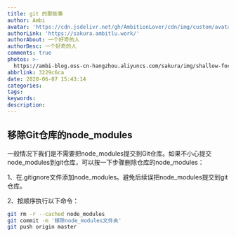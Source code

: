 ```yaml
---
title: git 的那些事
author: Ambi
avatar: 'https://cdn.jsdelivr.net/gh/AmbitionLover/cdn/img/custom/avatar.jpg'
authorLink: 'https://sakura.ambitlu.work/'
authorAbout: 一个好奇的人
authorDesc: 一个好奇的人
comments: true
photos: >-
  https://ambi-blog.oss-cn-hangzhou.aliyuncs.com/sakura/img/shallow-focus-photo-of-pink-ceramic-roses-1028707.jpg?x-oss-process=sakura
abbrlink: 3229c6ca
date: 2020-06-07 15:43:14
categories:
tags:
keywords:
description:
---
```



## 移除Git仓库的node_modules
一般情况下我们是不需要把node_modules提交到Git仓库。如果不小心提交node_modules到git仓库，可以按一下步骤删除仓库的node_modules：

1、在.gitignore文件添加node_modules。避免后续误把node_modules提交到git仓库。

2、按顺序执行以下命令：

```bash
git rm -r --cached node_modules
git commit -m '移除node_modules文件夹'
git push origin master
```

